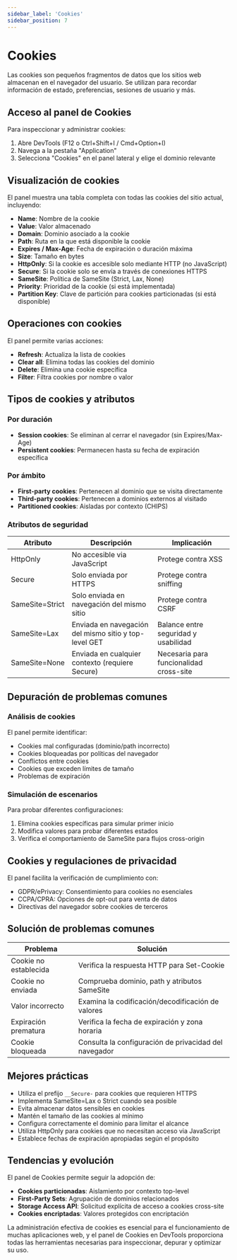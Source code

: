 ```yaml
---
sidebar_label: 'Cookies'
sidebar_position: 7
---
```


# Cookies

Las cookies son pequeños fragmentos de datos que los sitios web almacenan en el navegador del usuario. Se utilizan para recordar información de estado, preferencias, sesiones de usuario y más.

## Acceso al panel de Cookies

Para inspeccionar y administrar cookies:

1. Abre DevTools (F12 o Ctrl+Shift+I / Cmd+Option+I)
2. Navega a la pestaña "Application"
3. Selecciona "Cookies" en el panel lateral y elige el dominio relevante

## Visualización de cookies

El panel muestra una tabla completa con todas las cookies del sitio actual, incluyendo:

- **Name**: Nombre de la cookie
- **Value**: Valor almacenado
- **Domain**: Dominio asociado a la cookie
- **Path**: Ruta en la que está disponible la cookie
- **Expires / Max-Age**: Fecha de expiración o duración máxima
- **Size**: Tamaño en bytes
- **HttpOnly**: Si la cookie es accesible solo mediante HTTP (no JavaScript)
- **Secure**: Si la cookie solo se envía a través de conexiones HTTPS
- **SameSite**: Política de SameSite (Strict, Lax, None)
- **Priority**: Prioridad de la cookie (si está implementada)
- **Partition Key**: Clave de partición para cookies particionadas (si está disponible)

## Operaciones con cookies

El panel permite varias acciones:

- **Refresh**: Actualiza la lista de cookies
- **Clear all**: Elimina todas las cookies del dominio
- **Delete**: Elimina una cookie específica
- **Filter**: Filtra cookies por nombre o valor

## Tipos de cookies y atributos

### Por duración

- **Session cookies**: Se eliminan al cerrar el navegador (sin Expires/Max-Age)
- **Persistent cookies**: Permanecen hasta su fecha de expiración específica

### Por ámbito

- **First-party cookies**: Pertenecen al dominio que se visita directamente
- **Third-party cookies**: Pertenecen a dominios externos al visitado
- **Partitioned cookies**: Aisladas por contexto (CHIPS)

### Atributos de seguridad

| Atributo | Descripción | Implicación |
|----------|-------------|-------------|
| HttpOnly | No accesible via JavaScript | Protege contra XSS |
| Secure | Solo enviada por HTTPS | Protege contra sniffing |
| SameSite=Strict | Solo enviada en navegación del mismo sitio | Protege contra CSRF |
| SameSite=Lax | Enviada en navegación del mismo sitio y top-level GET | Balance entre seguridad y usabilidad |
| SameSite=None | Enviada en cualquier contexto (requiere Secure) | Necesaria para funcionalidad cross-site |

## Depuración de problemas comunes

### Análisis de cookies

El panel permite identificar:

- Cookies mal configuradas (dominio/path incorrecto)
- Cookies bloqueadas por políticas del navegador
- Conflictos entre cookies
- Cookies que exceden límites de tamaño
- Problemas de expiración

### Simulación de escenarios

Para probar diferentes configuraciones:

1. Elimina cookies específicas para simular primer inicio
2. Modifica valores para probar diferentes estados
3. Verifica el comportamiento de SameSite para flujos cross-origin

## Cookies y regulaciones de privacidad

El panel facilita la verificación de cumplimiento con:

- GDPR/ePrivacy: Consentimiento para cookies no esenciales
- CCPA/CPRA: Opciones de opt-out para venta de datos
- Directivas del navegador sobre cookies de terceros

## Solución de problemas comunes

| Problema | Solución |
|----------|----------|
| Cookie no establecida | Verifica la respuesta HTTP para Set-Cookie |
| Cookie no enviada | Comprueba dominio, path y atributos SameSite |
| Valor incorrecto | Examina la codificación/decodificación de valores |
| Expiración prematura | Verifica la fecha de expiración y zona horaria |
| Cookie bloqueada | Consulta la configuración de privacidad del navegador |

## Mejores prácticas

- Utiliza el prefijo `__Secure-` para cookies que requieren HTTPS
- Implementa SameSite=Lax o Strict cuando sea posible
- Evita almacenar datos sensibles en cookies
- Mantén el tamaño de las cookies al mínimo
- Configura correctamente el dominio para limitar el alcance
- Utiliza HttpOnly para cookies que no necesitan acceso via JavaScript
- Establece fechas de expiración apropiadas según el propósito

## Tendencias y evolución

El panel de Cookies permite seguir la adopción de:

- **Cookies particionadas**: Aislamiento por contexto top-level
- **First-Party Sets**: Agrupación de dominios relacionados
- **Storage Access API**: Solicitud explícita de acceso a cookies cross-site
- **Cookies encriptadas**: Valores protegidos con encriptación

La administración efectiva de cookies es esencial para el funcionamiento de muchas aplicaciones web, y el panel de Cookies en DevTools proporciona todas las herramientas necesarias para inspeccionar, depurar y optimizar su uso.